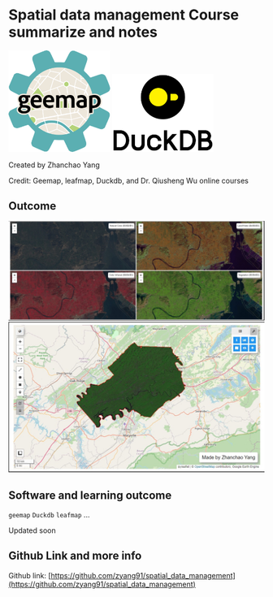 # Spatial data management Course summarize and notes

<img src="images/logo.png" alt="drawing" width="200"/>

<img src="images/DuckDB_Logo.png" alt="drawing" width="200"/>

Created by Zhanchao Yang



Credit: Geemap, leafmap, Duckdb, and Dr. Qiusheng Wu online courses




## Outcome

![](results/lab6/Screenshot%202024-05-31%20203935.jpg)
![](results/lab4/Screenshot%202024-05-23%20164235.jpg)

## Software and learning outcome

`geemap`
`Duckdb`
`leafmap`
...


Updated soon

## Github Link and more info

Github link: [https://github.com/zyang91/spatial_data_management](https://github.com/zyang91/spatial_data_management)
